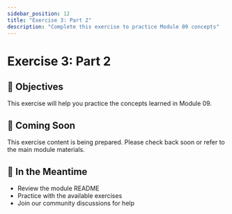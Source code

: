 ```yaml
---
sidebar_position: 12
title: "Exercise 3: Part 2"
description: "Complete this exercise to practice Module 09 concepts"
---
```


# Exercise 3: Part 2

## 🎯 Objectives

This exercise will help you practice the concepts learned in Module 09.

## 📝 Coming Soon

This exercise content is being prepared. Please check back soon or refer to the main module materials.

## 🚀 In the Meantime

- Review the module README
- Practice with the available exercises
- Join our community discussions for help
